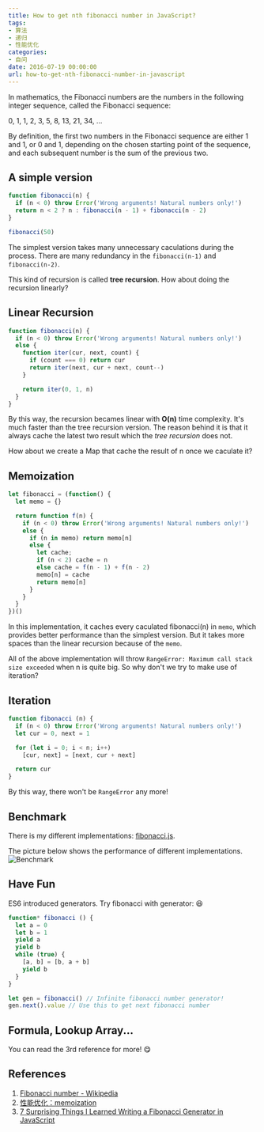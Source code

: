 ```yaml
---
title: How to get nth fibonacci number in JavaScript?
tags:
- 算法
- 递归
- 性能优化
categories:
- 自问
date: 2016-07-19 00:00:00
url: how-to-get-nth-fibonacci-number-in-javascript
---
```


In mathematics, the Fibonacci numbers are the numbers in the following integer sequence, called the Fibonacci sequence:

0, 1, 1, 2, 3, 5, 8, 13, 21, 34, ...

By definition, the first two numbers in the Fibonacci sequence are either 1 and 1, or 0 and 1, depending on the chosen starting point of the sequence, and each subsequent number is the sum of the previous two.

<!-- more -->

## A simple version

```javascript
function fibonacci(n) {
  if (n < 0) throw Error('Wrong arguments! Natural numbers only!')
  return n < 2 ? n : fibonacci(n - 1) + fibonacci(n - 2)
}

fibonacci(50)
```

The simplest version takes many unnecessary caculations during the process. There are many redundancy in the `fibonacci(n-1)` and `fibonacci(n-2)`.

This kind of recursion is called **tree recursion**. How about doing the recursion linearly?

## Linear Recursion

```javascript
function fibonacci(n) {
  if (n < 0) throw Error('Wrong arguments! Natural numbers only!')
  else {
    function iter(cur, next, count) {
      if (count === 0) return cur
      return iter(next, cur + next, count--)
    }

    return iter(0, 1, n)
  }
}
```

By this way, the recursion becames linear with **O(n)** time complexity. It's much faster than the tree recursion version. The reason behind it is that it always cache the latest two result which the *tree recursion* does not.

How about we create a Map that cache the result of n once we caculate it?

## Memoization

```javascript
let fibonacci = (function() {
  let memo = {}

  return function f(n) {
    if (n < 0) throw Error('Wrong arguments! Natural numbers only!')
    else {
      if (n in memo) return memo[n]
      else {
        let cache;
        if (n < 2) cache = n
        else cache = f(n - 1) + f(n - 2)
        memo[n] = cache
        return memo[n]
      }
    }
  }
})()
```

In this implementation, it caches every caculated fibonacci(n) in `memo`, which provides better performance than the simplest version. But it takes more spaces than the linear recursion because of the `memo`.

All of the above implementation will throw `RangeError: Maximum call stack size exceeded` when n is quite big. So why don't we try to make use of iteration?

## Iteration

```javascript
function fibonacci (n) {
  if (n < 0) throw Error('Wrong arguments! Natural numbers only!')
  let cur = 0, next = 1

  for (let i = 0; i < n; i++)
    [cur, next] = [next, cur + next]

  return cur
}
```

By this way, there won't be `RangeError` any more!

## Benchmark

There is my different implementations: [fibonacci.js](https://github.com/daix6/AskDaily/tree/master/examples/fibonacci.js).

The picture below shows the performance of different implementations.
![Benchmark](/blog/gallery/fibonacci.png)

## Have Fun

ES6 introduced generators. Try fibonacci with generator: :laughing:

```javascript
function* fibonacci () {
  let a = 0
  let b = 1
  yield a
  yield b
  while (true) {
    [a, b] = [b, a + b]
    yield b
  }
}

let gen = fibonacci() // Infinite fibonacci number generator!
gen.next().value // Use this to get next fibonacci number

```

## Formula, Lookup Array...

You can read the 3rd reference for more! :yum:

## References

1. [Fibonacci number - Wikipedia](https://en.wikipedia.org/wiki/Fibonacci_number)
2. [性能优化：memoization](http://taobaofed.org/blog/2016/07/14/performance-optimization-memoization/)
3. [7 Surprising Things I Learned Writing a Fibonacci Generator in JavaScript](https://medium.com/javascript-scene/7-surprising-things-i-learned-writing-a-fibonacci-generator-4886a5c87710#.ryupgw428)
